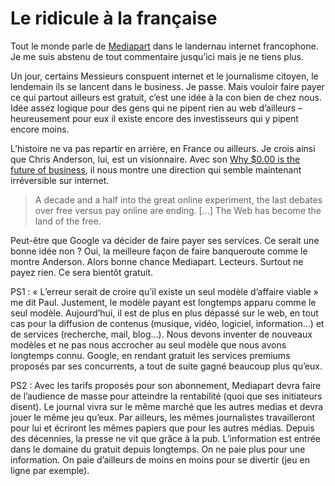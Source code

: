 # Le ridicule à la française

Tout le monde parle de [Mediapart](http://www.mediapart.fr/) dans le landernau internet francophone. Je me suis abstenu de tout commentaire jusqu’ici mais je ne tiens plus.

Un jour, certains Messieurs conspuent internet et le journalisme citoyen, le lendemain ils se lancent dans le business. Je passe. Mais vouloir faire payer ce qui partout ailleurs est gratuit, c’est une idée à la con bien de chez nous. Idée assez logique pour des gens qui ne pipent rien au web d’ailleurs – heureusement pour eux il existe encore des investisseurs qui y pipent encore moins.

L’histoire ne va pas repartir en arrière, en France ou ailleurs. Je crois ainsi que Chris Anderson, lui, est un visionnaire. Avec son [Why $0.00 is the future of business](http://www.wired.com/techbiz/it/magazine/16-03/ff_free), il nous montre une direction qui semble maintenant irréversible sur internet.

> A decade and a half into the great online experiment, the last debates over free versus pay online are ending. \[…\] The Web has become the land of the free.

Peut-être que Google va décider de faire payer ses services. Ce serait une bonne idée non ? Oui, la meilleure façon de faire banqueroute comme le montre Anderson. Alors bonne chance Mediapart. Lecteurs. Surtout ne payez rien. Ce sera bientôt gratuit.

PS1 : « L’erreur serait de croire qu’il existe un seul modèle d’affaire viable » me dit Paul. Justement, le modèle payant est longtemps apparu comme le seul modèle. Aujourd’hui, il est de plus en plus dépassé sur le web, en tout cas pour la diffusion de contenus (musique, vidéo, logiciel, information…) et de services (recherche, mail, blog…). Nous devons inventer de nouveaux modèles et ne pas nous accrocher au seul modèle que nous avons longtemps connu. Google, en rendant gratuit les services premiums proposés par ses concurrents, a tout de suite gagné beaucoup plus qu’eux.

PS2 : Avec les tarifs proposés pour son abonnement, Mediapart devra faire de l’audience de masse pour atteindre la rentabilité (quoi que ses initiateurs disent). Le journal vivra sur le même marché que les autres medias et devra jouer le même jeu qu’eux. Par ailleurs, les mêmes journalistes travailleront pour lui et écriront les mêmes papiers que pour les autres médias. Depuis des décennies, la presse ne vit que grâce à la pub. L’information est entrée dans le domaine du gratuit depuis longtemps. On ne paie plus pour une information. On paie d’ailleurs de moins en moins pour se divertir (jeu en ligne par exemple).